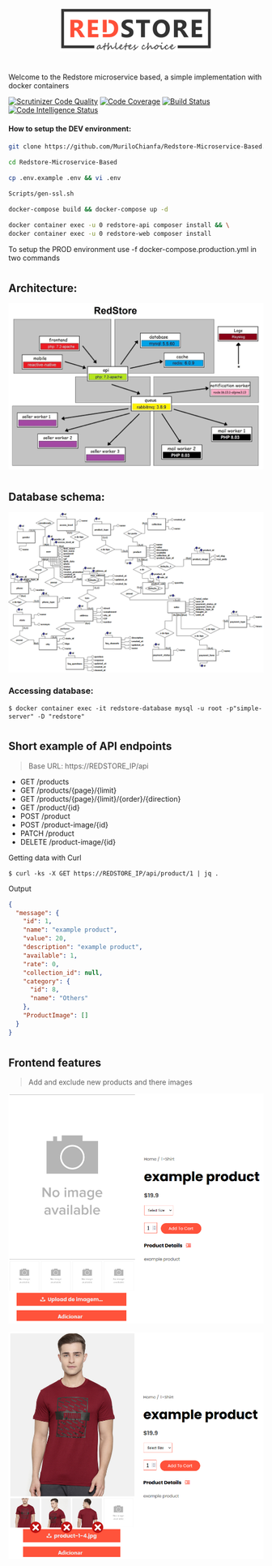 <p align="center"><img src="./Web/Frontend/views/assets/images/logo.png" /></p>

#

Welcome to the Redstore microservice based, a simple implementation with docker containers

[![Scrutinizer Code Quality](https://scrutinizer-ci.com/g/MuriloChianfa/Redstore-Microservice-Based/badges/quality-score.png?b=master)](https://scrutinizer-ci.com/g/MuriloChianfa/Redstore-Microservice-Based/?branch=master) [![Code Coverage](https://scrutinizer-ci.com/g/MuriloChianfa/Redstore-Microservice-Based/badges/coverage.png?b=master)](https://scrutinizer-ci.com/g/MuriloChianfa/Redstore-Microservice-Based/?branch=master) [![Build Status](https://scrutinizer-ci.com/g/MuriloChianfa/Redstore-Microservice-Based/badges/build.png?b=master)](https://scrutinizer-ci.com/g/MuriloChianfa/Redstore-Microservice-Based/build-status/master) [![Code Intelligence Status](https://scrutinizer-ci.com/g/MuriloChianfa/Redstore-Microservice-Based/badges/code-intelligence.svg?b=master)](https://scrutinizer-ci.com/code-intelligence)

#### How to setup the DEV environment:

```bash
git clone https://github.com/MuriloChianfa/Redstore-Microservice-Based.git
```

```bash
cd Redstore-Microservice-Based
```

```bash
cp .env.example .env && vi .env
```

```bash
Scripts/gen-ssl.sh
```

```bash
docker-compose build && docker-compose up -d
```

```bash
docker container exec -u 0 redstore-api composer install && \
docker container exec -u 0 redstore-web composer install
```

To setup the PROD environment use -f docker-compose.production.yml in two commands

#

## Architecture:

<p align="center"><img src="./Web/Images/Redstore.jpg" /></p>

#

## Database schema:

<p align="center"><img src="./Database/MER-Redstore.png" /></p>

### Accessing database: 
```
$ docker container exec -it redstore-database mysql -u root -p"simple-server" -D "redstore"
```

#

## Short example of API endpoints

> Base URL: https://REDSTORE_IP/api

<!--- > Detailed endpoints <a href="">Here</a> -->

* GET /products
* GET /products/{page}/{limit}
* GET /products/{page}/{limit}/{order}/{direction}
* GET /product/{id}
* POST /product
* POST /product-image/{id}
* PATCH /product
* DELETE /product-image/{id}

Getting data with Curl
```shell
$ curl -ks -X GET https://REDSTORE_IP/api/product/1 | jq .
```
Output
```json
{
  "message": {
    "id": 1,
    "name": "example product",
    "value": 20,
    "description": "example product",
    "available": 1,
    "rate": 0,
    "collection_id": null,
    "category": {
      "id": 8,
      "name": "Others"
    },
    "ProductImage": []
  }
}
```

#

## Frontend features

> Add and exclude new products and there images

<p align="center"><img src="./Web/Images/upload-image.png" /></p>

<p align="center"><img src="./Web/Images/exclude-image.png" /></p>
